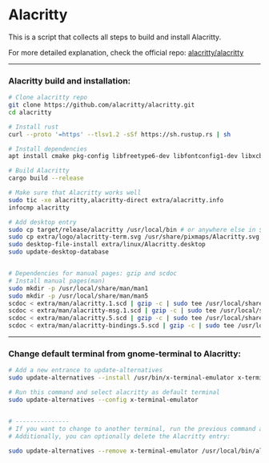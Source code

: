 # Alacritty

This is a script that collects all steps to build and install Alacritty.

For more detailed explanation, check the official repo: [alacritty/alacritty](https://github.com/alacritty/alacritty/blob/master/INSTALL.md)

---

### Alacritty build and installation:
```bash
# Clone alacritty repo
git clone https://github.com/alacritty/alacritty.git
cd alacritty

# Install rust
curl --proto '=https' --tlsv1.2 -sSf https://sh.rustup.rs | sh

# Install dependencies
apt install cmake pkg-config libfreetype6-dev libfontconfig1-dev libxcb-xfixes0-dev libxkbcommon-dev python3

# Build Alacritty
cargo build --release

# Make sure that Alacritty works well
sudo tic -xe alacritty,alacritty-direct extra/alacritty.info
infocmp alacritty

# Add desktop entry
sudo cp target/release/alacritty /usr/local/bin # or anywhere else in $PATH
sudo cp extra/logo/alacritty-term.svg /usr/share/pixmaps/Alacritty.svg
sudo desktop-file-install extra/linux/Alacritty.desktop
sudo update-desktop-database


# Dependencies for manual pages: gzip and scdoc
# Install manual pages(man)
sudo mkdir -p /usr/local/share/man/man1
sudo mkdir -p /usr/local/share/man/man5
scdoc < extra/man/alacritty.1.scd | gzip -c | sudo tee /usr/local/share/man/man1/alacritty.1.gz > /dev/null
scdoc < extra/man/alacritty-msg.1.scd | gzip -c | sudo tee /usr/local/share/man/man1/alacritty-msg.1.gz > /dev/null
scdoc < extra/man/alacritty.5.scd | gzip -c | sudo tee /usr/local/share/man/man5/alacritty.5.gz > /dev/null
scdoc < extra/man/alacritty-bindings.5.scd | gzip -c | sudo tee /usr/local/share/man/man5/alacritty-bindings.5.gz > /dev/null

```

---

### Change default terminal from gnome-terminal to Alacritty:
```bash
# Add a new entrance to update-alternatives
sudo update-alternatives --install /usr/bin/x-terminal-emulator x-terminal-emulator /usr/local/bin/alacritty 1

# Run this command and select alacritty as default terminal
sudo update-alternatives --config x-terminal-emulator


# ---------------
# If you want to change to another terminal, run the previous command again.
# Additionally, you can optionally delete the Alacritty entry:

sudo update-alternatives --remove x-terminal-emulator /usr/local/bin/alacritty
```
